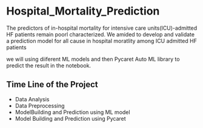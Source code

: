 # Hospital_Mortality_Prediction
The predictors of in-hospital mortality for intensive care units(ICU)-admitted HF patients remain poorl characterized. We amided to develop and validate a prediction model for all cause in hospital moratlity among ICU admitted HF patients

we will using diiferent ML models and then Pycaret Auto ML library to predict the result in the notebook.

## Time Line of the Project
 - Data Analysis
 - Data Preprocessing
 - ModelBuilding and Prediction using ML model
 - Model Building and Prediction using Pycaret


